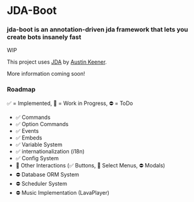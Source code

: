 # JDA-Boot
### jda-boot is an annotation-driven jda framework that lets you create bots insanely fast 
WIP

This project uses [JDA](https://github.com/DV8FromTheWorld/JDA) by [Austin Keener](https://github.com/DV8FromTheWorld/). 

More information coming soon!


### Roadmap

✅ = Implemented, 🚧 = Work in Progress, ⛔ = ToDo

- ✅ Commands
- ✅ Option Commands
- ✅ Events
- ✅ Embeds
- ✅ Variable System
- ✅ internationalization (i18n)
- ✅ Config System
- 🚧 Other Interactions (✅ Buttons, 🚧 Select Menus, ⛔ Modals)
- ⛔ Database ORM System
- ⛔ Scheduler System
- ⛔ Music Implementation (LavaPlayer)


